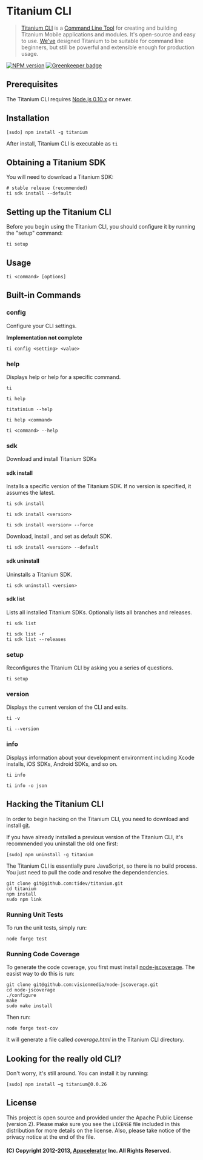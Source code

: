 # Titanium CLI

> [Titanium CLI](https://github.com/tidev/titanium) is a [Command Line Tool](http://en.wikipedia.org/wiki/Command-line_interface) for creating and building Titanium Mobile applications and modules. It's open-source and easy to use. [We've](https://github.com/tidev) designed Titanium to be suitable for command line beginners, but still be powerful and extensible enough for production usage.

[![NPM version](https://badge.fury.io/js/titanium.svg)](http://badge.fury.io/js/grunt-appc-js) [![Greenkeeper badge](https://badges.greenkeeper.io/tidev/titanium.svg)](https://greenkeeper.io/)

## Prerequisites

The Titanium CLI requires [Node.js 0.10.x](http://nodejs.org/dist/) or newer.

## Installation

    [sudo] npm install -g titanium

After install, Titanium CLI is executable as `ti`    

## Obtaining a Titanium SDK

You will need to download a Titanium SDK:

    # stable release (recommended)
    ti sdk install --default

## Setting up the Titanium CLI

Before you begin using the Titanium CLI, you should configure it by running the "setup" command:

    ti setup

## Usage

    ti <command> [options]

## Built-in Commands

### config

Configure your CLI settings.

**Implementation not complete**

    ti config <setting> <value>

### help

Displays help or help for a specific command.

    ti

    ti help

    titatinium --help

    ti help <command>

    ti <command> --help

### sdk

Download and install Titanium SDKs

#### sdk install

Installs a specific version of the Titanium SDK. If no version is specified, it assumes the latest.

    ti sdk install

    ti sdk install <version>

    ti sdk install <version> --force

Download, install <version>, and set as default SDK.

    ti sdk install <version> --default

#### sdk uninstall

Uninstalls a Titanium SDK.

    ti sdk uninstall <version>

#### sdk list

Lists all installed Titanium SDKs. Optionally lists all branches and releases.

    ti sdk list

    ti sdk list -r
    ti sdk list --releases

### setup

Reconfigures the Titanium CLI by asking you a series of questions.

    ti setup

### version

Displays the current version of the CLI and exits.

    ti -v

    ti --version

### info

Displays information about your development environment including Xcode installs, iOS SDKs, Android SDKs, and so on.

    ti info

    ti info -o json

## Hacking the Titanium CLI

In order to begin hacking on the Titanium CLI, you need to download and install [git](http://git-scm.com/).

If you have already installed a previous version of the Titanium CLI, it's recommended you uninstall the old one first:

    [sudo] npm uninstall -g titanium

The Titanium CLI is essentially pure JavaScript, so there is no build process.
You just need to pull the code and resolve the dependendencies.

    git clone git@github.com:tidev/titanium.git
    cd titanium
    npm install
    sudo npm link

### Running Unit Tests

To run the unit tests, simply run:

    node forge test

### Running Code Coverage

To generate the code coverage, you first must install [node-jscoverage](https://github.com/visionmedia/node-jscoverage). The easist way to do this is run:

    git clone git@github.com:visionmedia/node-jscoverage.git
    cd node-jscoverage
    ./configure
    make
    sudo make install

Then run:

	node forge test-cov

It will generate a file called _coverage.html_ in the Titanium CLI directory.

## Looking for the really old CLI?

Don't worry, it's still around. You can install it by running:

    [sudo] npm install –g titanium@0.0.26

## License

This project is open source and provided under the Apache Public License
(version 2). Please make sure you see the `LICENSE` file included in this
distribution for more details on the license.  Also, please take notice of the
privacy notice at the end of the file.

#### (C) Copyright 2012-2013, [Appcelerator](http://www.appcelerator.com/) Inc. All Rights Reserved.
